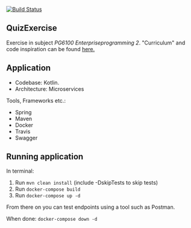 [![Build Status](https://travis-ci.org/GardOS/QuizExercise.svg?branch=master)](https://travis-ci.org/GardOS/QuizExercise)

## QuizExercise
Exercise in subject *PG6100 Enterpriseprogramming 2*. "Curriculum" and code inspiration can be found 
[here.](https://github.com/arcuri82/testing_security_development_enterprise_systems)

## Application
* Codebase: Kotlin. 
* Architecture: Microservices

Tools, Frameworks etc.:
* Spring
* Maven
* Docker
* Travis
* Swagger

## Running application
In terminal:
1. Run `mvn clean install` (include -DskipTests to skip tests)  
2. Run `docker-compose build`  
3. Run `docker-compose up -d` 

From there on you can test endpoints using a tool such as Postman.

When done: `docker-compose down -d` 